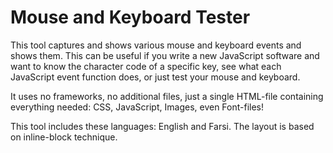 # Mouse and Keyboard Tester

This tool captures and shows various mouse and keyboard events and shows them. This can be useful if you write a new JavaScript software and want to know the character code of a specific key, see what each JavaScript event function does, or just test your mouse and keyboard.

It uses no frameworks, no additional files, just a single HTML-file containing everything needed: CSS, JavaScript, Images, even Font-files!

This tool includes these languages: English and Farsi.
The layout is based on inline-block technique.

